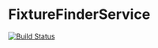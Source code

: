 # FixtureFinderService

[![Build Status](https://travis-ci.org/abetterway2feel/FixtureFinderService.svg?branch=master)](https://travis-ci.org/abetterway2feel/FixtureFinderService)
